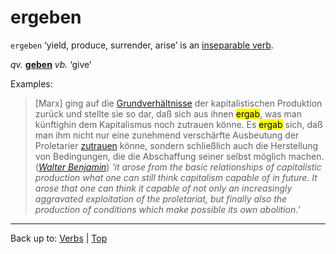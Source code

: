 # ergeben

`ergeben` ‘yield, produce, surrender, arise’ is an [inseparable verb](../../inseparableVerbs.md).

*qv.* **[geben](../../g/ge/geben.md)** *vb.* ‘give’

Examples:

> \[Marx\] ging auf die [Grundverhältnisse](../../../nouns/g/gr/Grundverhaeltnis.md) der kapitalistischen Produktion zurück und stellte sie so dar, daß sich aus ihnen <mark>ergab</mark>, was man künftighin dem Kapitalismus noch zutrauen könne. Es <mark>ergab</mark> sich, daß man ihm nicht nur eine zunehmend verschärfte Ausbeutung der Proletarier [zutrauen](../../z/zu/zutrauen.md) könne, sondern schließlich auch die Herstellung von Bedingungen, die die Abschaffung seiner selbst möglich machen. (*[Walter Benjamin](../../../texts/WalterBenjamin/DasKunstWerk.md)*) *‘it arose from the basic relationships of capitalistic production what one can still think capitalism capable of in future. It arose that one can think it capable of not only an increasingly aggravated exploitation of the proletariat, but finally also the production of conditions which make possible its own abolition.’*

----

Back up to: [Verbs](../../index.md) | [Top](../../../index.md)
